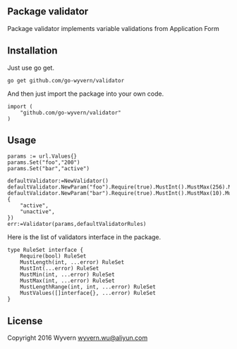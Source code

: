 ## Package validator

Package validator implements variable validations from Application Form

## Installation

Just use go get.

```
go get github.com/go-wyvern/validator
```

And then just import the package into your own code.

```
import (
    "github.com/go-wyvern/validator"
)
```

## Usage

```
params := url.Values{}
params.Set("foo","200")
params.Set("bar","active")

defaultValidator:=NewValidator()
defaultValidator.NewParam("foo").Require(true).MustInt().MustMax(256).MustMin(128)
defaultValidator.NewParam("bar").Require(true).MustInt().MustMax(10).MustMin(3).MustValues([]interface{}{
	"active",
	"unactive",
})		
err:=Validator(params,defaultValidatorRules)
```

Here is the list of validators interface in the package. 

```
type RuleSet interface {
	Require(bool) RuleSet
	MustLength(int, ...error) RuleSet
	MustInt(...error) RuleSet
	MustMin(int, ...error) RuleSet
	MustMax(int, ...error) RuleSet
	MustLengthRange(int, int, ...error) RuleSet
	MustValues([]interface{}, ...error) RuleSet
}
```

## License
Copyright 2016 Wyvern wyvern.wu@aliyun.com
